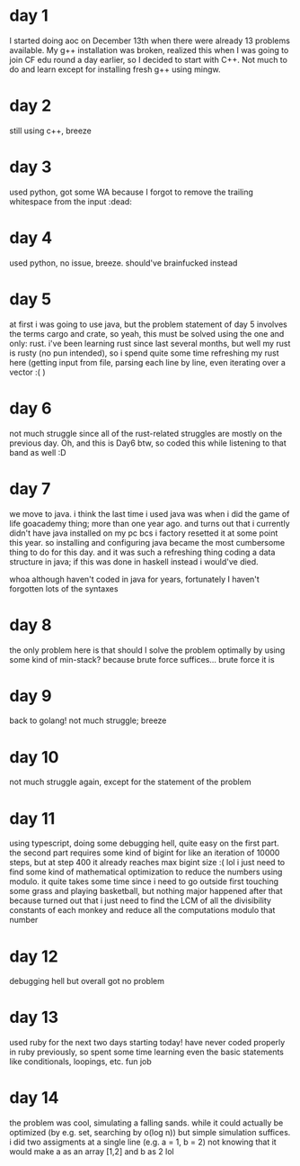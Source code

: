 # day 1

I started doing aoc on December 13th when there were already 13 problems available. My g++ installation was broken, realized this when I was going to join CF edu round a day earlier, so I decided to start with C++. Not much to do and learn except for installing fresh g++ using mingw.

# day 2

still using c++, breeze

# day 3

used python, got some WA because I forgot to remove the trailing whitespace from the input :dead:

# day 4

used python, no issue, breeze. should've brainfucked instead

# day 5

at first i was going to use java, but the problem statement of day 5 involves the terms cargo and crate, so yeah, this must be solved using the one and only: rust. i've been learning rust since last several months, but well my rust is rusty (no pun intended), so i spend quite some time refreshing my rust here (getting input from file, parsing each line by line, even iterating over a vector :( )

# day 6

not much struggle since all of the rust-related struggles are mostly on the previous day. Oh, and this is Day6 btw, so coded this while listening to that band as well :D

# day 7

we move to java. i think the last time i used java was when i did the game of life goacademy thing; more than one year ago. and turns out that i currently didn't have java installed on my pc bcs i factory resetted it at some point this year. so installing and configuring java became the most cumbersome thing to do for this day. and it was such a refreshing thing coding a data structure in java; if this was done in haskell instead i would've died.

whoa although haven't coded in java for years, fortunately I haven't forgotten lots of the syntaxes

# day 8

the only problem here is that should I solve the problem optimally by using some kind of min-stack? because brute force suffices... brute force it is

# day 9

back to golang! not much struggle; breeze

# day 10

not much struggle again, except for the statement of the problem

# day 11

using typescript, doing some debugging hell, quite easy on the first part. the second part requires some kind of bigint for like an iteration of 10000 steps, but at step 400 it already reaches max bigint size :( lol i just need to find some kind of mathematical optimization to reduce the numbers using modulo. it quite takes some time since i need to go outside first touching some grass and playing basketball, but nothing major happened after that because turned out that i just need to find the LCM of all the divisibility constants of each monkey and reduce all the computations modulo that number

# day 12

debugging hell but overall got no problem

# day 13

used ruby for the next two days starting today! have never coded properly in ruby previously, so spent some time learning even the basic statements like conditionals, loopings, etc. fun job

# day 14

the problem was cool, simulating a falling sands. while it could actually be optimized (by e.g. set, searching by o(log n)) but simple simulation suffices. i did two assigments at a single line (e.g. a = 1, b = 2) not knowing that it would make a as an array [1,2] and b as 2 lol
